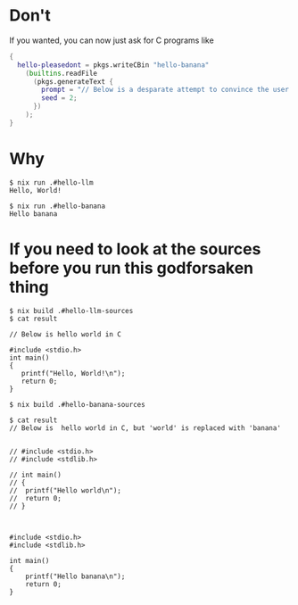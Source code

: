 # Don't

If you wanted, you can now just ask for C programs like

```nix
{
  hello-pleasedont = pkgs.writeCBin "hello-banana"
    (builtins.readFile
      (pkgs.generateText {
        prompt = "// Below is a desparate attempt to convince the user not to do this in C\n";
        seed = 2;
      })
    );
}
```

# Why

```
$ nix run .#hello-llm
Hello, World!

$ nix run .#hello-banana
Hello banana
```

# If you need to look at the sources before you run this godforsaken thing

```
$ nix build .#hello-llm-sources
$ cat result

// Below is hello world in C

#include <stdio.h>
int main()
{
   printf("Hello, World!\n");
   return 0;
}

$ nix build .#hello-banana-sources

$ cat result
// Below is  hello world in C, but 'world' is replaced with 'banana'


// #include <stdio.h>
// #include <stdlib.h>

// int main()
// {
// 	printf("Hello world\n");
// 	return 0;
// }



#include <stdio.h>
#include <stdlib.h>

int main()
{
	printf("Hello banana\n");
	return 0;
}
```
